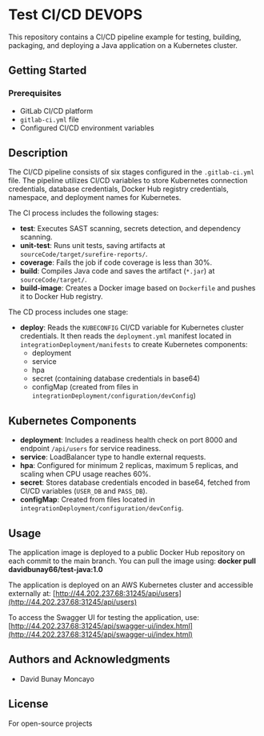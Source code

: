# Test CI/CD DEVOPS

This repository contains a CI/CD pipeline example for testing, building, packaging, and deploying a Java application on a Kubernetes cluster.

## Getting Started

### Prerequisites
- GitLab CI/CD platform
- `gitlab-ci.yml` file
- Configured CI/CD environment variables

## Description
The CI/CD pipeline consists of six stages configured in the `.gitlab-ci.yml` file. The pipeline utilizes CI/CD variables to store Kubernetes connection credentials, database credentials, Docker Hub registry credentials, namespace, and deployment names for Kubernetes.

The CI process includes the following stages:
- **test**: Executes SAST scanning, secrets detection, and dependency scanning.
- **unit-test**: Runs unit tests, saving artifacts at `sourceCode/target/surefire-reports/`.
- **coverage**: Fails the job if code coverage is less than 30%.
- **build**: Compiles Java code and saves the artifact (`*.jar`) at `sourceCode/target/`.
- **build-image**: Creates a Docker image based on `Dockerfile` and pushes it to Docker Hub registry.

The CD process includes one stage:
- **deploy**: Reads the `KUBECONFIG` CI/CD variable for Kubernetes cluster credentials. It then reads the `deployment.yml` manifest located in `integrationDeployment/manifests` to create Kubernetes components:
  - deployment
  - service
  - hpa
  - secret (containing database credentials in base64)
  - configMap (created from files in `integrationDeployment/configuration/devConfig`)

## Kubernetes Components
- **deployment**: Includes a readiness health check on port 8000 and endpoint `/api/users` for service readiness.
- **service**: LoadBalancer type to handle external requests.
- **hpa**: Configured for minimum 2 replicas, maximum 5 replicas, and scaling when CPU usage reaches 60%.
- **secret**: Stores database credentials encoded in base64, fetched from CI/CD variables (`USER_DB` and `PASS_DB`).
- **configMap**: Created from files located in `integrationDeployment/configuration/devConfig`.

## Usage
The application image is deployed to a public Docker Hub repository on each commit to the main branch. You can pull the image using:
**docker pull davidbunay66/test-java:1.0**

The application is deployed on an AWS Kubernetes cluster and accessible externally at:
[http://44.202.237.68:31245/api/users](http://44.202.237.68:31245/api/users)

To access the Swagger UI for testing the application, use:
[http://44.202.237.68:31245/api/swagger-ui/index.html](http://44.202.237.68:31245/api/swagger-ui/index.html)

## Authors and Acknowledgments

- David Bunay Moncayo

## License

For open-source projects

